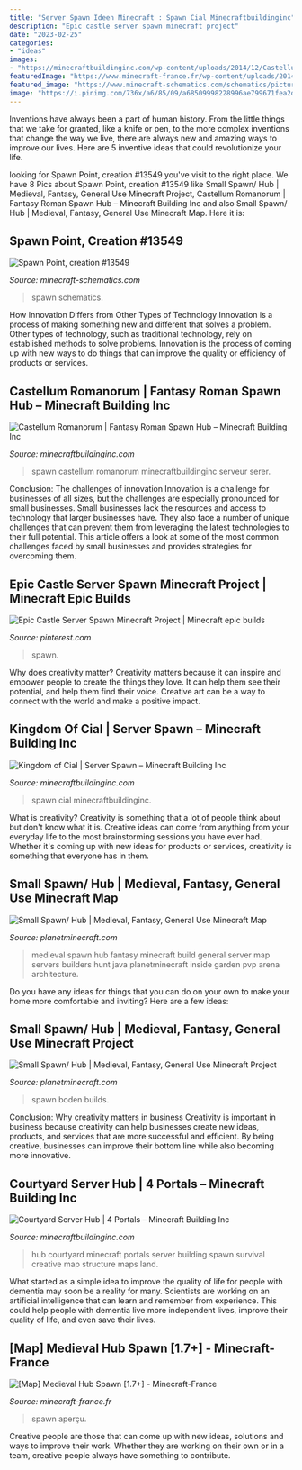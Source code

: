 ```yaml
---
title: "Server Spawn Ideen Minecraft : Spawn Cial Minecraftbuildinginc"
description: "Epic castle server spawn minecraft project"
date: "2023-02-25"
categories:
- "ideas"
images:
- "https://minecraftbuildinginc.com/wp-content/uploads/2014/12/Castellum-Romanorum-Fantasy-Roman-spawn-hub-serer-minecraft-building-ideas-9.jpg"
featuredImage: "https://www.minecraft-france.fr/wp-content/uploads/2014/06/2014-06-13_212158.jpg"
featured_image: "https://www.minecraft-schematics.com/schematics/pictures/13549/large-picture-13549.png?time=1565450271"
image: "https://i.pinimg.com/736x/a6/85/09/a68509998228996ae799671fea2d5fdd.jpg"
---
```



Inventions have always been a part of human history. From the little things that we take for granted, like a knife or pen, to the more complex inventions that change the way we live, there are always new and amazing ways to improve our lives. Here are 5 inventive ideas that could revolutionize your life.

	

		
looking for Spawn Point, creation #13549 you've visit to the right place. We have 8 Pics about Spawn Point, creation #13549 like Small Spawn/ Hub | Medieval, Fantasy, General Use Minecraft Project, Castellum Romanorum | Fantasy Roman Spawn Hub – Minecraft Building Inc and also Small Spawn/ Hub | Medieval, Fantasy, General Use Minecraft Map. Here it is:
		
    
## Spawn Point, Creation #13549

<img loading=lazy src="https://www.minecraft-schematics.com/schematics/pictures/13549/large-picture-13549.png?time=1565450271" onerror="this.onerror=null;this.src='https://tse2.mm.bing.net/th?id=OIP.XOBtC2LtuH9iII8uWe_7RQHaEp&amp;pid=15.1';" alt="Spawn Point, creation #13549">

_Source: minecraft-schematics.com_

>spawn schematics. 

	

How Innovation Differs from Other Types of Technology
Innovation is a process of making something new and different that solves a problem. Other types of technology, such as traditional technology, rely on established methods to solve problems. Innovation is the process of coming up with new ways to do things that can improve the quality or efficiency of products or services.

    
## Castellum Romanorum | Fantasy Roman Spawn Hub – Minecraft Building Inc

<img loading=lazy src="https://minecraftbuildinginc.com/wp-content/uploads/2014/12/Castellum-Romanorum-Fantasy-Roman-spawn-hub-serer-minecraft-building-ideas-9.jpg" onerror="this.onerror=null;this.src='https://tse2.mm.bing.net/th?id=OIP.Ytg6k-iUIphw1kUP85eH0wHaD7&amp;pid=15.1';" alt="Castellum Romanorum | Fantasy Roman Spawn Hub – Minecraft Building Inc">

_Source: minecraftbuildinginc.com_

>spawn castellum romanorum minecraftbuildinginc serveur serer. 

	

Conclusion: The challenges of innovation
Innovation is a challenge for businesses of all sizes, but the challenges are especially pronounced for small businesses. Small businesses lack the resources and access to technology that larger businesses have. They also face a number of unique challenges that can prevent them from leveraging the latest technologies to their full potential. This article offers a look at some of the most common challenges faced by small businesses and provides strategies for overcoming them.

    
## Epic Castle Server Spawn Minecraft Project | Minecraft Epic Builds

<img loading=lazy src="https://i.pinimg.com/736x/a6/85/09/a68509998228996ae799671fea2d5fdd.jpg" onerror="this.onerror=null;this.src='https://tse2.mm.bing.net/th?id=OIP.uF2QMkZSQ8iNE_RPHHg3oAHaEK&amp;pid=15.1';" alt="Epic Castle Server Spawn Minecraft Project | Minecraft epic builds">

_Source: pinterest.com_

>spawn. 

	

Why does creativity matter?
Creativity matters because it can inspire and empower people to create the things they love. It can help them see their potential, and help them find their voice. Creative art can be a way to connect with the world and make a positive impact.

    
## Kingdom Of Cial | Server Spawn – Minecraft Building Inc

<img loading=lazy src="http://minecraftbuildinginc.com/wp-content/uploads/2014/01/Kingdom-of-Cial-A-server-spawn-download-minecraft-building-ideas-640x330.jpg" onerror="this.onerror=null;this.src='https://tse4.mm.bing.net/th?id=OIP.EZaC4lSzeX7ztDt3BiDLTQHaD0&amp;pid=15.1';" alt="Kingdom of Cial | Server Spawn – Minecraft Building Inc">

_Source: minecraftbuildinginc.com_

>spawn cial minecraftbuildinginc. 

	

What is creativity?
Creativity is something that a lot of people think about but don't know what it is. Creative ideas can come from anything from your everyday life to the most brainstorming sessions you have ever had. Whether it's coming up with new ideas for products or services, creativity is something that everyone has in them.

    
## Small Spawn/ Hub | Medieval, Fantasy, General Use Minecraft Map

<img loading=lazy src="https://static.planetminecraft.com/files/resource_media/screenshot/1352/Cover_6879284.jpg" onerror="this.onerror=null;this.src='https://tse4.mm.bing.net/th?id=OIP.GIC9fLI-kmZYNl98mXNY0wHaD0&amp;pid=15.1';" alt="Small Spawn/ Hub | Medieval, Fantasy, General Use Minecraft Map">

_Source: planetminecraft.com_

>medieval spawn hub fantasy minecraft build general server map servers builders hunt java planetminecraft inside garden pvp arena architecture. 

	

Do you have any ideas for things that you can do on your own to make your home more comfortable and inviting? Here are a few ideas: 

    
## Small Spawn/ Hub | Medieval, Fantasy, General Use Minecraft Project

<img loading=lazy src="https://static.planetminecraft.com/files/resource_media/screenshot/1352/2013-12-27_125034_6883529.jpg" onerror="this.onerror=null;this.src='https://tse1.mm.bing.net/th?id=OIP.DY9ofPphJXxUnKGuj1Ve3wHaD0&amp;pid=15.1';" alt="Small Spawn/ Hub | Medieval, Fantasy, General Use Minecraft Project">

_Source: planetminecraft.com_

>spawn boden builds. 

	

Conclusion: Why creativity matters in business
Creativity is important in business because creativity can help businesses create new ideas, products, and services that are more successful and efficient. By being creative, businesses can improve their bottom line while also becoming more innovative.

    
## Courtyard Server Hub | 4 Portals – Minecraft Building Inc

<img loading=lazy src="http://minecraftbuildinginc.com/wp-content/uploads/2015/07/Courtyard-Hub-4-Portals-minecraft-spawn-building-download-world-save-creative-survival-fractions.jpg" onerror="this.onerror=null;this.src='https://tse2.mm.bing.net/th?id=OIP.GvI_cXLKPo0bzQC_Nj77HwHaEK&amp;pid=15.1';" alt="Courtyard Server Hub | 4 Portals – Minecraft Building Inc">

_Source: minecraftbuildinginc.com_

>hub courtyard minecraft portals server building spawn survival creative map structure maps land. 

	

What started as a simple idea to improve the quality of life for people with dementia may soon be a reality for many. Scientists are working on an artificial intelligence that can learn and remember from experience. This could help people with dementia live more independent lives, improve their quality of life, and even save their lives.

    
## [Map] Medieval Hub Spawn [1.7+] - Minecraft-France

<img loading=lazy src="https://www.minecraft-france.fr/wp-content/uploads/2014/06/2014-06-13_212158.jpg" onerror="this.onerror=null;this.src='https://tse4.mm.bing.net/th?id=OIP.wCCy7d0EOtRDCfPPhbcmqQHaEi&amp;pid=15.1';" alt="[Map] Medieval Hub Spawn [1.7+] - Minecraft-France">

_Source: minecraft-france.fr_

>spawn aperçu. 

	

Creative people are those that can come up with new ideas, solutions and ways to improve their work. Whether they are working on their own or in a team, creative people always have something to contribute.

